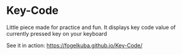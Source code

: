 # Key-Code
Little piece made for practice and fun. It displays key code value of currently pressed key on your keyboard

See it in action: 
https://fogelkuba.github.io/Key-Code/
